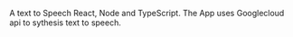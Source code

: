 A text to Speech React, Node and TypeScript. The App uses Googlecloud api to sythesis text to speech.
